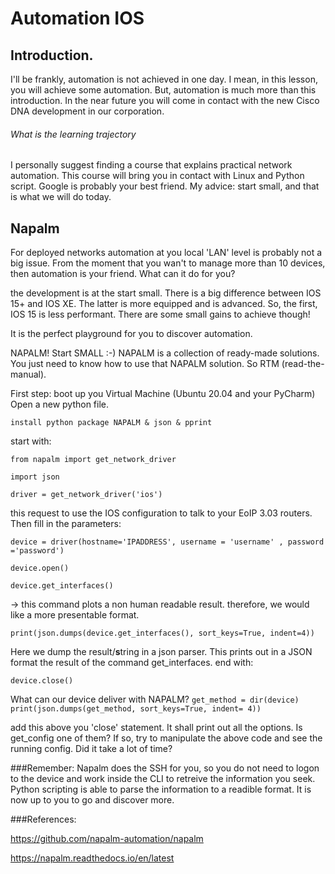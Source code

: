 # Automation IOS
## Introduction.

I'll be frankly, automation is not achieved in one day. I mean, in this lesson, you will achieve some automation. 
But, automation is much more than this introduction. 
In the near future you will come in contact with the new Cisco DNA development in our corporation.

###### What is the learning trajectory

I personally suggest finding a course that explains practical network automation. 
This course will bring you in contact with Linux and Python script. Google is probably your best friend. 
My advice: start small, and that is what we will do today.

## Napalm
For deployed networks automation at you local 'LAN' level is probably not a big issue. From the moment that you wan't to manage more than 10 devices, then automation is your friend.
What can it do for you? 

the development is at the start small. There is a big difference between IOS 15+ and IOS XE. 
The latter is more equipped and is advanced. So, the first, IOS 15 is less performant. 
There are some small gains to achieve though!

It is the perfect playground for you to discover automation. 

NAPALM!
Start SMALL :-)
NAPALM is a collection of ready-made solutions. You just need to know how to use that NAPALM solution. So RTM (read-the-manual).


First step: boot up you Virtual Machine (Ubuntu 20.04 and your PyCharm)
Open a new python file.

`install python package NAPALM & json & pprint`


start with:

`from napalm import get_network_driver`

`import json`

`driver = get_network_driver('ios')`

this request to use the IOS configuration to talk to your EoIP 3.03 routers.
Then fill in the parameters:

`device = driver(hostname='IPADDRESS', username = 'username' , password ='password')`

`device.open()`

`device.get_interfaces()`

-> this command plots a non human readable result. 
therefore, we would like a more presentable format.

`print(json.dumps(device.get_interfaces(), sort_keys=True, indent=4))`

Here we dump the result/**s**tring in a json parser. This prints out in a JSON format the result of the command get_interfaces.
end with:

`device.close()`

What can our device deliver with NAPALM? 
`get_method = dir(device)`
`print(json.dumps(get_method, sort_keys=True, indent= 4))`

add this above you 'close' statement. 
It shall print out all the options. 
Is get_config one of them? 
If so, try to manipulate the above code and see the running config. 
Did it take a lot of time? 

###Remember:
Napalm does the SSH for you, so you do not need to logon to the device and work inside the CLI to retreive the information you seek. 
Python scripting is able to parse the information to a readible format. It is now up to you to go and discover more. 

###References:

https://github.com/napalm-automation/napalm

https://napalm.readthedocs.io/en/latest